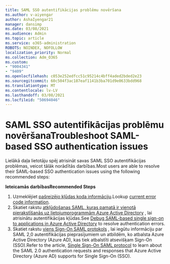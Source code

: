 ```yaml
---
title: SAML SSO autentifikācijas problēmu novēršana
ms.author: v-aiyengar
author: AshaIyengar21
manager: dansimp
ms.date: 03/08/2021
ms.audience: Admin
ms.topic: article
ms.service: o365-administration
ROBOTS: NOINDEX, NOFOLLOW
localization_priority: Normal
ms.collection: Adm_O365
ms.custom:
- "9004341"
- "9409"
ms.openlocfilehash: c053e252edfcc51c95214c4bff4aded2bded2e23
ms.sourcegitcommit: 60c504f3ac187eaf1141b3ba701d9e0633bdd968
ms.translationtype: MT
ms.contentlocale: lv-LV
ms.lasthandoff: 03/08/2021
ms.locfileid: "50694046"
---
```

# <a name="troubleshoot-saml-based-sso-authentication-issues"></a><span data-ttu-id="81c23-102">SAML SSO autentifikācijas problēmu novēršana</span><span class="sxs-lookup"><span data-stu-id="81c23-102">Troubleshoot SAML-based SSO authentication issues</span></span>

<span data-ttu-id="81c23-103">Lielākā daļa lietotāju spēj atrisināt savas SAML SSO autentifikācijas problēmas, veicot tālāk norādītās darbības.</span><span class="sxs-lookup"><span data-stu-id="81c23-103">Most users are able to resolve their SAML-based SSO authentication issues using the following recommended steps:</span></span>

<span data-ttu-id="81c23-104">**Ieteicamās darbības**</span><span class="sxs-lookup"><span data-stu-id="81c23-104">**Recommended Steps**</span></span>
1. <span data-ttu-id="81c23-105">Uzmeklējiet [pašreizējo kļūdas koda informāciju](https://docs.microsoft.com/azure/active-directory/develop/reference-aadsts-error-codes#lookup-current-error-code-information).</span><span class="sxs-lookup"><span data-stu-id="81c23-105">Lookup [current error code information](https://docs.microsoft.com/azure/active-directory/develop/reference-aadsts-error-codes#lookup-current-error-code-information).</span></span>
1. <span data-ttu-id="81c23-106">Skatiet rakstu [atkļūdošanas SAML, kuras pamatā ir vienotā pierakstīšanās uz lietojumprogrammām Azure Active Directory](https://docs.microsoft.com/azure/active-directory/manage-apps/debug-saml-sso-issues) , lai atrisinātu autentifikācijas kļūdas.</span><span class="sxs-lookup"><span data-stu-id="81c23-106">See [Debug SAML-based single sign-on to applications in Azure Active Directory](https://docs.microsoft.com/azure/active-directory/manage-apps/debug-saml-sso-issues) to resolve authentication errors.</span></span>
1. <span data-ttu-id="81c23-107">Skatiet rakstu [viens Sign-On SAML protokols](https://docs.microsoft.com/azure/active-directory/develop/single-sign-on-saml-protocol) , lai iegūtu informāciju par SAML 2,0 autentifikācijas pieprasījumiem un atbildēm, ko atbalsta Azure Active Directory (Azure AD), kas tiek atbalstīti atsevišķam Sign-On (SSO).</span><span class="sxs-lookup"><span data-stu-id="81c23-107">Refer to the article, [Single Sign-On SAML protocol](https://docs.microsoft.com/azure/active-directory/develop/single-sign-on-saml-protocol) to learn about the SAML 2.0 authentication requests and responses that Azure Active Directory (Azure AD) supports for Single Sign-On (SSO).</span></span>


